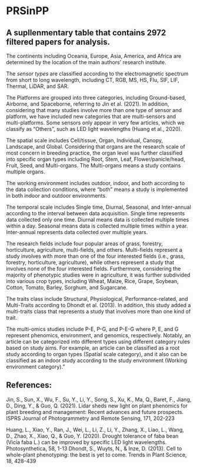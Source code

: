 # PRSinPP
## A supllenmentary table that contains 2972 filtered papers for analysis.


The continents including Oceania, Europe, Asia, America, and Africa are determined by the location of the main authors’ research institute.

The *sensor types* are classified according to the electromagnetic spectrum from short to long wavelength, including CT, RGB, MS, HS, Flu, SIF, LIF, Thermal, LiDAR, and SAR. 

The Platforms are grouped into three categories, including Ground-based, Airborne, and Spaceborne, referring to Jin et al. (2021). In addition, considering that many studies involve more than one type of sensor and platform, we have included new categories that are multi-sensors and multi-platforms. Some sensors only appear in very few articles, which we classify as “Others”, such as LED light wavelengths (Huang et al., 2020).

The spatial scale includes Cell/tissue, Organ, Individual, Canopy, Landscape, and Global. Considering that organs are the research scale of most concern in breeding practice, the organ level was further classified into specific organ types including Root, Stem, Leaf, Flower/panicle/head, Fruit, Seed, and Multi-organs. The Multi-organs means a study contains multiple organs.

The working environment includes outdoor, indoor, and both according to the data collection conditions, where “both” means a study is implemented in both indoor and outdoor environments. 

The temporal scale includes Single time, Diurnal, Seasonal, and Inter-annual according to the interval between data acquisition. Single time represents data collected only one time. Diurnal means data is collected multiple times within a day. Seasonal means data is collected multiple times within a year. Inter-annual represents data collected over multiple years.

The research fields include four popular areas of grass, forestry, horticulture, agriculture, multi-fields, and others. Multi-fields represent a study involves with more than one of the four interested fields (i.e., grass, forestry, horticulture, agriculture), while others represent a study that involves none of the four interested fields. Furthermore, considering the majority of phenotypic studies were in agriculture, it was further subdivided into various crop types, including Wheat, Maize, Rice, Grape, Soybean, Cotton, Tomato, Barley, Sorghum, and Sugarcane.

The traits class include Structural, Physiological, Performance-related, and Multi-Traits according to Dhondt et al. (2013). In addition, this study added a multi-traits class that represents a study that involves more than one kind of trait. 

The multi-omics studies include P-E, P-G, and P-E-G where P, E, and G represent phenomics, environment, and genomics, respectively.
Notably, an article can be categorized into different types using different category rules based on study aims. For example, an article can be classified as a root study according to organ types (Spatial scale category), and it also can be classified as an indoor study according to the study environment (Working environment category).”

## References:
Jin, S., Sun, X., Wu, F., Su, Y., Li, Y., Song, S., Xu, K., Ma, Q., Baret, F., Jiang, D., Ding, Y., & Guo, Q. (2021). Lidar sheds new light on plant phenomics for plant breeding and management: Recent advances and future prospects. ISPRS Journal of Photogrammetry and Remote Sensing, 171, 202-223

Huang, L., Xiao, Y., Ran, J., Wei, L., Li, Z., Li, Y., Zhang, X., Liao, L., Wang, D., Zhao, X., Xiao, Q., & Guo, Y. (2020). Drought tolerance of faba bean (Vicia faba L.) can be improved by specific LED light wavelengths. Photosynthetica, 58, 1-13
Dhondt, S., Wuyts, N., & Inze, D. (2013). Cell to whole-plant phenotyping: the best is yet to come. Trends in Plant Science, 18, 428-439

